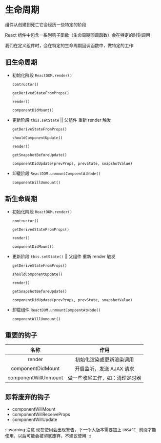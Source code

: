 <script setup lang="ts">
import { NImage } from 'naive-ui';
</script>

# 生命周期

组件从创建到死亡它会经历一些特定的阶段

React 组件中包含一系列钩子函数（生命周期回调函数）会在特定的时刻调用

我们在定义组件时，会在特定的生命周期回调函数中，做特定的工作

## 旧生命周期

<NImage src="../../../assets/images/react-old-lifecycle.jpg" />

- 初始化阶段 `ReactDOM.render()`

    `contructor()`

    `getDerivedStateFromProps()`

    `render()`

    `componentDidMount()`

- 更新阶段 `this.setState` || 父组件 重新 render 触发

    `getDeriveStateFromProps()`

    `shouldComponentUpdate()`

    `render()`

    `getSnapshotBeforeUpdate()`

    `componentDidUpdate(prevProps, prevState, snapshotValue)`

- 卸载阶段 `ReactDOM.unmountCompoentAtNode()`

    `componentWillUnmount()`


## 新生命周期

<NImage src="../../../assets/images/react-new-lifecycle.jpg" />

- 初始化阶段 `ReactDOM.render()`

    `contructor()`

    `getDerivedStateFromProps()`

    `render()`

    `componentDidMount()`

- 更新阶段 `this.setState()` || 父组件 重新 render 触发

    `getDeriveStateFromProps()`

    `shouldComponentUpdate()`

    `render()`

    `getSnapshotBeforeUpdate()`

    `componentDidUpdate(prevProps, prevState, snapshotValue)`

- 卸载组件 `ReactDOM.unmountCompoentAtNode()`

    `componentWillUnmount()`

## 重要的钩子

|         名称         |            作用            |
| :------------------: | :-----------------------: |
| render               | 初始化渲染或更新渲染调用      |
| componentDidMount    | 开启监听，发送 AJAX 请求     |
| componentWillUnmount | 做一些收尾工作，如：清理定时器 |

## 即将废弃的钩子

- componentWillMount
- componentWillReceiveProps
- componentWillUpdate

:::warning 注意
现在使用会出现警告，下一个大版本需要加上 `UNSAFE_` 前缀才能使用，以后可能会被彻底废弃，不建议使用
:::